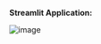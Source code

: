 **Streamlit Application:**

![image](https://github.com/user-attachments/assets/cd4ace2f-5565-48fc-91da-b2fc7be1922d)
